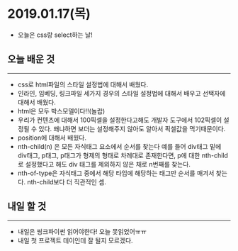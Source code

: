 # 2019.01.17(목)

- 오늘은 css랑 select하는 날!



## 오늘 배운 것

---

- css로 html파일의 스타일 설정법에 대해서 배웠다.
- 인라인, 임베딩, 링크파일 세가지 경우의 스타일 설정법에 대해서 배우고 선택자에 대해서 배웠다.
- html은 모두 박스모델이다!!(놀랍)
- 우리가 컨텐츠에 대해서 100픽셀을 설정한다고해도 개발자 도구에서 102픽셀이 설정될 수 있다. 왜냐하면 보더는 설정해주지 않아도 알아서 픽셀값을 먹기때문이다.
- position에 대해서 배웠다.
- nth-child(n) 은 모든 자식태그 요소에서 순서를 찾는다
  예를 들어 div태그 밑에 div태그, p태그, p태그가 형제의 형태로 차례대로 존재한다면, p에 대한 nth-child로 설정했다고 해도 div 태그를 제외하지 않은 채로 n번째를 찾는다.
- nth-of-type은 자식태그 중에서 해당 타입에 해당하는 태그만 순서를 매겨서 찾는다. nth-child보다 더 직관적인 셈.

## 내일 할 것

---

- 내일은 씽크파이썬 읽어야한다! 오늘 못읽었어ㅠㅠ
- 내일 첫 프로젝트 데이인데 잘 될지 모르겠다.